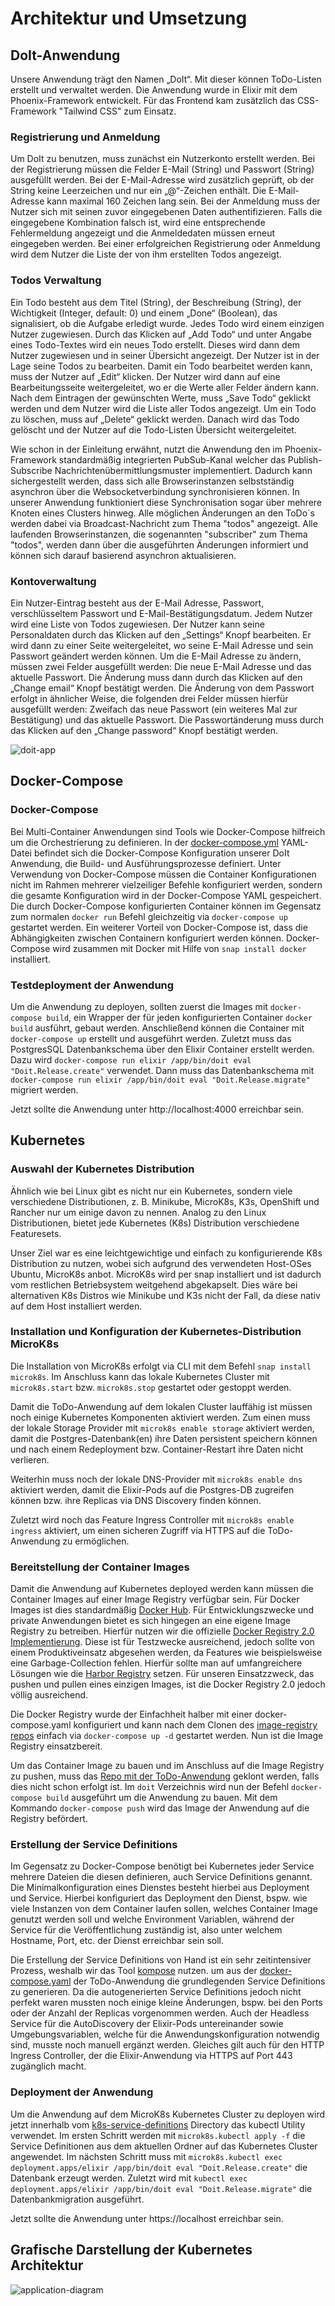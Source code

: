 # Architektur und Umsetzung

## DoIt-Anwendung

Unsere Anwendung trägt den Namen „DoIt“. Mit dieser können ToDo-Listen erstellt und verwaltet werden. Die Anwendung wurde in Elixir mit dem Phoenix-Framework entwickelt. Für das Frontend kam zusätzlich das CSS-Framework "Tailwind CSS" zum Einsatz.

### Registrierung und Anmeldung

Um DoIt zu benutzen, muss zunächst ein Nutzerkonto erstellt werden. Bei der Registrierung müssen die Felder E-Mail (String) und Passwort (String) ausgefüllt werden. Bei der E-Mail-Adresse wird zusätzlich geprüft, ob der String keine Leerzeichen und nur ein „@“-Zeichen enthält. Die E-Mail-Adresse kann maximal 160 Zeichen lang sein. Bei der Anmeldung muss der Nutzer sich mit seinen zuvor eingegebenen Daten authentifizieren. Falls die eingegebene Kombination falsch ist, wird eine entsprechende Fehlermeldung angezeigt und die Anmeldedaten müssen erneut eingegeben werden. Bei einer erfolgreichen Registrierung oder Anmeldung wird dem Nutzer die Liste der von ihm erstellten Todos angezeigt.

### Todos Verwaltung

Ein Todo besteht aus dem Titel (String), der Beschreibung (String), der Wichtigkeit (Integer, default: 0) und einem „Done“ (Boolean), das signalisiert, ob die Aufgabe erledigt wurde. Jedes Todo wird einem einzigen Nutzer zugewiesen. Durch das Klicken auf „Add Todo“ und unter Angabe eines Todo-Textes wird ein neues Todo erstellt. Dieses wird dann dem Nutzer zugewiesen und in seiner Übersicht angezeigt. Der Nutzer ist in der Lage seine Todos zu bearbeiten. Damit ein Todo bearbeitet werden kann, muss der Nutzer auf „Edit“ klicken. Der Nutzer wird dann auf eine Bearbeitungsseite weitergeleitet, wo er die Werte aller Felder ändern kann. Nach dem Eintragen der gewünschten Werte, muss „Save Todo“ geklickt werden und dem Nutzer wird die Liste aller Todos angezeigt.
Um ein Todo zu löschen, muss auf „Delete“ geklickt werden. Danach wird das Todo gelöscht und der Nutzer auf die Todo-Listen Übersicht weitergeleitet. 

Wie schon in der Einleitung erwähnt, nutzt die Anwendung den im Phoenix-Framework standardmäßig integrierten PubSub-Kanal welcher das Publish-Subscribe Nachrichtenübermittlungsmuster implementiert. Dadurch kann sichergestellt werden, dass sich alle Browserinstanzen selbstständig asynchron über die Websocketverbindung synchronisieren können. In unserer Anwendung funktioniert diese Synchronisation sogar über mehrere Knoten eines Clusters hinweg. Alle möglichen Änderungen an den ToDo´s werden dabei via Broadcast-Nachricht zum Thema "todos" angezeigt. Alle laufenden Browserinstanzen, die sogenannten "subscriber" zum Thema "todos", werden dann über die ausgeführten Änderungen informiert und können sich darauf basierend asynchron aktualisieren.

### Kontoverwaltung

Ein Nutzer-Eintrag besteht aus der E-Mail Adresse, Passwort, verschlüsseltem Passwort und E-Mail-Bestätigungsdatum. Jedem Nutzer wird eine Liste von Todos zugewiesen. Der Nutzer kann seine Personaldaten durch das Klicken auf den „Settings“ Knopf bearbeiten. Er wird dann zu einer Seite weitergeleitet, wo seine E-Mail Adresse und sein Passwort geändert werden können. Um die E-Mail Adresse zu ändern, müssen zwei Felder ausgefüllt werden: Die neue E-Mail Adresse und das aktuelle Passwort. Die Änderung muss dann durch das Klicken auf den „Change email“ Knopf bestätigt werden. Die Änderung von dem Passwort erfolgt in ähnlicher Weise, die folgenden drei Felder müssen hierfür ausgefüllt werden: Zweifach das neue Passwort (ein weiteres Mal zur Bestätigung) und das aktuelle Passwort. Die Passwortänderung muss durch das Klicken auf den „Change password“ Knopf bestätigt werden.

![doit-app](https://github.com/Elixir2K8s/docs/blob/main/doit.PNG)

## Docker-Compose

### Docker-Compose

Bei Multi-Container Anwendungen sind Tools wie Docker-Compose hilfreich um die Orchestrierung zu definieren. In der [docker-compose.yml]( https://github.com/Elixir2K8s/doit/blob/master/docker-compose.yml) YAML-Datei befindet sich die Docker-Compose Konfiguration unserer DoIt Anwendung, die Build- und Ausführungsprozesse definiert. Unter Verwendung von Docker-Compose müssen die Container Konfigurationen nicht im Rahmen mehrerer vielzeiliger Befehle konfiguriert werden, sondern die gesamte Konfiguration wird in der Docker-Compose YAML gespeichert. Die durch Docker-Compose konfigurierten Container können im Gegensatz zum normalen `docker run` Befehl gleichzeitig via `docker-compose up` gestartet werden. Ein weiterer Vorteil von Docker-Compose ist, dass die Abhängigkeiten zwischen Containern konfiguriert werden können.
Docker-Compose wird zusammen mit Docker mit Hilfe von `snap install docker` installiert.

### Testdeployment der Anwendung

Um die Anwendung zu deployen, sollten zuerst die Images mit `docker-compose build`, ein Wrapper der für jeden konfigurierten Container `docker build` ausführt, gebaut werden. Anschließend können die Container mit `docker-compose up` erstellt und ausgeführt werden.
Zuletzt muss das PostgresSQL Datenbankschema über den Elixir Container erstellt werden. Dazu wird `docker-compose run elixir /app/bin/doit eval "Doit.Release.create"` verwendet.
Dann muss das Datenbankschema mit `docker-compose run elixir /app/bin/doit eval "Doit.Release.migrate"` migriert werden.

Jetzt sollte die Anwendung unter http://localhost:4000 erreichbar sein.


## Kubernetes

### Auswahl der Kubernetes Distribution

Ähnlich wie bei Linux gibt es nicht nur ein Kubernetes, sondern viele verschiedene Distributionen, z. B. Minikube, MicroK8s, K3s, OpenShift und Rancher nur um einige davon zu nennen. Analog zu den Linux Distributionen, bietet jede Kubernetes (K8s) Distribution verschiedene Featuresets. 

Unser Ziel war es eine leichtgewichtige und einfach zu konfigurierende K8s Distribution zu nutzen, wobei sich aufgrund des verwendeten Host-OSes Ubuntu, MicroK8s anbot. MicroK8s wird per snap installiert und ist dadurch vom restlichen Betriebsystem weitgehend abgekapselt. Dies wäre bei alternativen K8s Distros wie Minikube und K3s nicht der Fall, da diese nativ auf dem Host installiert werden.

### Installation und Konfiguration der Kubernetes-Distribution MicroK8s

Die Installation von MicroK8s erfolgt via CLI mit dem Befehl `snap install microk8s`. Im Anschluss kann das lokale Kubernetes Cluster mit `microk8s.start` bzw. `microk8s.stop` gestartet oder gestoppt werden.

Damit die ToDo-Anwendung auf dem lokalen Cluster lauffähig ist müssen noch einige Kubernetes Komponenten aktiviert werden. Zum einen muss der lokale Storage Provider mit `microk8s enable storage` aktiviert werden, damit die Postgres-Datenbank(en) ihre Daten persistent speichern können und nach einem Redeployment bzw. Container-Restart ihre Daten nicht verlieren.

Weiterhin muss noch der lokale DNS-Provider mit `microk8s enable dns` aktiviert werden, damit die Elixir-Pods auf die Postgres-DB zugreifen können bzw. ihre Replicas via DNS Discovery finden können.

Zuletzt wird noch das Feature Ingress Controller mit `microk8s enable ingress` aktiviert, um einen sicheren Zugriff via HTTPS auf die ToDo-Anwendung zu ermöglichen.

### Bereitstellung der Container Images

Damit die Anwendung auf Kubernetes deployed werden kann müssen die Container Images auf einer Image Registry verfügbar sein. Für Docker Images ist dies standardmäßig [Docker Hub](https://hub.docker.com/). Für Entwicklungszwecke und private Anwendungen bietet es sich hingegen an eine eigene Image Registry zu betreiben. Hierfür nutzen wir die offizielle [Docker Registry 2.0 Implementierung](https://hub.docker.com/_/registry). Diese ist für Testzwecke ausreichend, jedoch sollte von einem Produktiveinsatz abgesehen werden, da Features wie beispielsweise eine Garbage-Collection fehlen. Hierfür sollte man auf umfangreichere Lösungen wie die [Harbor Registry](https://goharbor.io/) setzen. Für unseren Einsatzzweck, das pushen und pullen eines einzigen Images, ist die Docker Registry 2.0 jedoch völlig ausreichend.

Die Docker Registry wurde der Einfachheit halber mit einer docker-compose.yaml konfiguriert und kann nach dem Clonen des [image-registry repos](https://github.com/Elixir2K8s/image-registry) einfach via `docker-compose up -d` gestartet werden. Nun ist die Image Registry einsatzbereit.

Um das Container Image zu bauen und im Anschluss auf die Image Registry zu pushen, muss das [Repo mit der ToDo-Anwendung](https://github.com/Elixir2K8s/doit) geklont werden, falls dies nicht schon erfolgt ist. Im `doit` Verzeichnis wird nun der Befehl `docker-compose build` ausgeführt um die Anwendung zu bauen. Mit dem Kommando `docker-compose push` wird das Image der Anwendung auf die Registry befördert.

### Erstellung der Service Definitions

Im Gegensatz zu Docker-Compose benötigt bei Kubernetes jeder Service mehrere Dateien die diesen definieren, auch Service Definitions genannt. Die Minimalkonfiguration eines Dienstes besteht hierbei aus Deployment und Service. Hierbei konfiguriert das Deployment den Dienst, bspw. wie viele Instanzen von dem Container laufen sollen, welches Container Image genutzt werden soll und welche Environment Variablen, während der Service für die Veröffentlichung zuständig ist, also unter welchem Hostname, Port, etc. der Dienst erreichbar sein soll.

Die Erstellung der Service Definitions von Hand ist ein sehr zeitintensiver Prozess, weshalb wir das Tool [kompose](https://kompose.io/) nutzen. um aus der [docker-compose.yaml](https://github.com/Elixir2K8s/doit/blob/master/docker-compose.yml) der ToDo-Anwendung die grundlegenden Service Definitions zu generieren. Da die autogenerierten Service Definitions jedoch nicht perfekt waren mussten noch einige kleine Änderungen, bspw. bei den Ports oder der Anzahl der Replicas vorgenommen werden. Auch der Headless Service für die AutoDiscovery der Elixir-Pods untereinander sowie Umgebungsvariablen, welche für die Anwendungskonfiguration notwendig sind, musste noch manuell ergänzt werden. Gleiches gilt auch für den HTTP Ingress Controller, der die Elixir-Anwendung via HTTPS auf Port 443 zugänglich macht.

### Deployment der Anwendung

Um die Anwendung auf dem MicroK8s Kubernetes Cluster zu deployen wird jetzt innerhalb vom [k8s-service-definitions](https://github.com/Elixir2K8s/k8s-service-definitions) Directory das kubectl Utility verwendet. Im ersten Schritt werden mit `microk8s.kubectl apply -f` die Service Definitionen aus dem aktuellen Ordner auf das Kubernetes Cluster angewendet. Im nächsten Schritt muss mit `microk8s.kubectl exec deployment.apps/elixir /app/bin/doit eval "Doit.Release.create"` die Datenbank erzeugt werden. Zuletzt wird mit `kubectl exec deployment.apps/elixir /app/bin/doit eval "Doit.Release.migrate"` die Datenbankmigration ausgeführt.

Jetzt sollte die Anwendung unter https://localhost erreichbar sein.

## Grafische Darstellung der Kubernetes Architektur
![application-diagram](https://github.com/Elixir2K8s/docs/blob/main/application_diagram.png)

